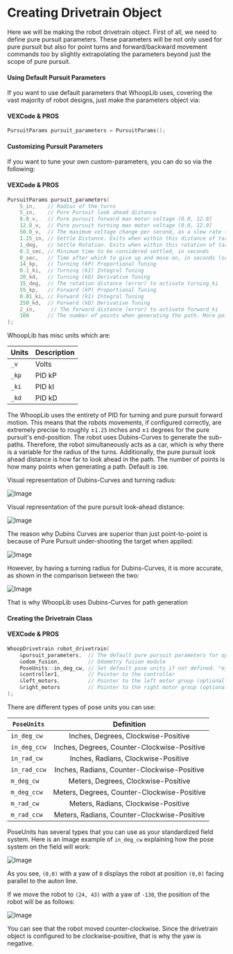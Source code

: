 # Creating Drivetrain Object

Here we will be making the robot drivetrain object. First of all, we need to define pure pursuit parameters. These parameters will be not only used for pure pursuit but also for point turns and forward/backward movement commands too by slightly extrapolating the parameters beyond just the scope of pure pursuit.

<!-- tabs:start -->

#### **Using Default Pursuit Parameters**


If you want to use default parameters that WhoopLib uses, covering the vast majority of robot designs, just make the parameters object via:

<!-- tabs:start -->

#### **VEXCode & PROS**

```cpp
PursuitParams pursuit_parameters = PursuitParams();
```

<!-- tabs:end -->

#### **Customizing Pursuit Parameters**

If you want to tune your own custom-parameters, you can do so via the following:

<!-- tabs:start -->

#### **VEXCode & PROS**

```cpp
PursuitParams pursuit_parameters(
    5_in,    // Radius of the turns
    5_in,    // Pure Pursuit look ahead distance
    8.0_v,   // Pure pursuit forward max motor voltage (0.0, 12.0]
    12.0_v,  // Pure pursuit turning max motor voltage (0.0, 12.0]
    50.0_v,  // The maximum voltage change per second, as a slew rate (only applies speeding up)
    1.25_in, // Settle Distance. Exits when within this distance of target
    1_deg,   // Settle Rotation. Exits when within this rotation of target
    0.3_sec, // Minimum time to be considered settled, in seconds
    0_sec,   // Time after which to give up and move on, in seconds (set to 0 to disable)
    14_kp,   // Turning (kP) Proportional Tuning
    0.1_ki,  // Turning (kI) Integral Tuning
    20_kd,   // Turning (kD) Derivative Tuning
    15_deg,  // The rotation distance (error) to activate turning_ki
    55_kp,   // Forward (kP) Proportional Tuning
    0.01_ki, // Forward (kI) Integral Tuning
    250_kd,  // Forward (kD) Derivative Tuning
    2_in,     // The forward distance (error) to activate forward_ki
    100      // The number of points when generating the path. More points mean higher detail of the path, but at a higher computational cost
);

```

<!-- tabs:end -->

WhoopLib has misc units which are:

| Units | Description |
| --- | --- |
| `_v` | Volts |
| `_kp` | PID kP |
| `_ki` | PID kI |
| `_kd` | PID kD |

The WhoopLib uses the entirety of PID for turning and pure pursuit forward motion. This means that the robots movements, if configured correctly, are extremely precise to roughly ±```1.25``` inches and ±```1``` degrees for the pure pursuit's end-position. The robot uses Dubins-Curves to generate the sub-paths. Therefore, the robot simultaneously acts as a car, which is why there is a variable for the radius of the turns. Additionally, the pure pursuit look ahead distance is how far to look ahead in the path. The number of points is how many points when generating a path. Default is ```100```.

Visual representation of Dubins-Curves and turning radius:

![Image](../images/Dubins.png)

Visual representation of the pure pursuit look-ahead distance:

![Image](../images/PurePursuit.png)

The reason why Dubins Curves are superior than just point-to-point is because of Pure Pursuit under-shooting the target when applied:

![Image](../images/PurePursuitP2P.png)

However, by having a turning radius for Dubins-Curves, it is more accurate, as shown in the comparison between the two:

![Image](../images/DubinsvsEuclidian.png)

That is why WhoopLib uses Dubins-Curves for path generation

<!-- tabs:end -->

#### Creating the Drivetrain Class

<!-- tabs:start -->

#### **VEXCode & PROS**

```cpp
WhoopDrivetrain robot_drivetrain(
    &pursuit_parameters,  // The default pure pursuit parameters for operating the robot in autonomous
    &odom_fusion,         // Odometry fusion module
    PoseUnits::in_deg_cw, // Set default pose units if not defined. "m_deg_cw" means "meters, degrees, clockwise-positive yaw", "in_deg_ccw" means "inches, degrees, counter-clockwise-positive yaw", and so forth.
    &controller1,         // Pointer to the controller
    &left_motors,         // Pointer to the left motor group (optionally can be a list of motors as well)
    &right_motors         // Pointer to the right motor group (optionally can be a list of motors as well)
);
```

<!-- tabs:end -->

There are different types of pose units you can use:

| ```PoseUnits```     | Definition | 
|----------|:--------:|
| ```in_deg_cw```    | Inches, Degrees, Clockwise-Positive     |
| ```in_deg_ccw```    | Inches, Degrees, Counter-Clockwise-Positive     |
| ```in_rad_cw```    | Inches, Radians, Clockwise-Positive     |
| ```in_rad_ccw```    | Inches, Radians, Counter-Clockwise-Positive     |
| ```m_deg_cw```    | Meters, Degrees, Clockwise-Positive     |
| ```m_deg_ccw```    | Meters, Degrees, Counter-Clockwise-Positive     |
| ```m_rad_cw```    | Meters, Radians, Clockwise-Positive     |
| ```m_rad_ccw```    | Meters, Radians, Counter-Clockwise-Positive     |

PoseUnits has several types that you can use as your standardized field system. Here is an image example of ```in_deg_cw``` explaining how the pose system on the field will work:

![Image](../images/OdomUnits.png)

As you see, ```(0,0)``` with a yaw of ```0``` displays the robot at position ```(0,0)``` facing parallel to the auton line.

If we move the robot to ```(24, 43)``` with a yaw of ```-130```, the position of the robot will be as follows:

![Image](../images/OdomUnitsExample.png)

You can see that the robot moved counter-clockwise. Since the drivetrain object is configured to be clockwise-positive, that is why the yaw is negative.